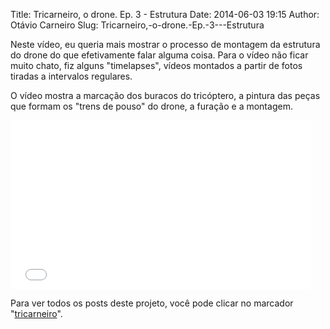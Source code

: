Title: Tricarneiro, o drone. Ep. 3 - Estrutura
Date: 2014-06-03 19:15
Author: Otávio Carneiro
Slug: Tricarneiro,-o-drone.-Ep.-3---Estrutura

Neste vídeo, eu queria mais mostrar o processo de montagem da estrutura
do drone do que efetivamente falar alguma coisa. Para o vídeo não ficar
muito chato, fiz alguns "timelapses", vídeos montados a partir de fotos
tiradas a intervalos regulares.

O vídeo mostra a marcação dos buracos do tricóptero, a pintura das peças
que formam os "trens de pouso" do drone, a furação e a montagem.

<iframe allowfullscreen frameborder="0" height="270" src="//www.youtube.com/embed/FPO4Ck6VYgs" width="480"></iframe>

Para ver todos os posts deste projeto, você pode clicar no marcador
"[tricarneiro](http://umcarneiro.blogspot.com.br/search/label/tricarneiro)".

